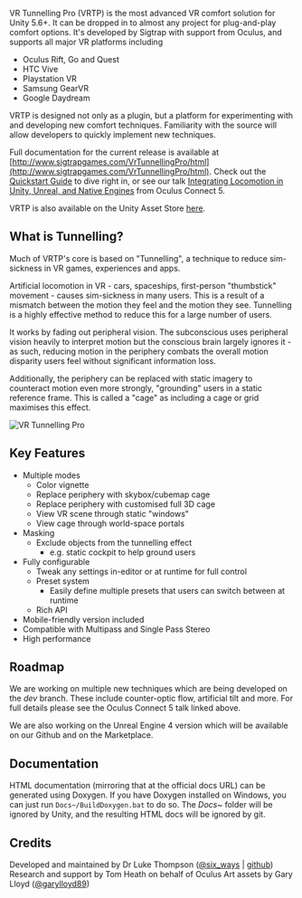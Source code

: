 VR Tunnelling Pro (VRTP) is the most advanced VR comfort solution for Unity 5.6+. It can be dropped in to almost any project for plug-and-play comfort options. It's developed by Sigtrap with support from Oculus, and supports all major VR platforms including
* Oculus Rift, Go and Quest
* HTC Vive
* Playstation VR
* Samsung GearVR
* Google Daydream

VRTP is designed not only as a plugin, but a platform for experimenting with and developing new comfort techniques. Familiarity with the source will allow developers to quickly implement new techniques.

Full documentation for the current release is available at [http://www.sigtrapgames.com/VrTunnellingPro/html](http://www.sigtrapgames.com/VrTunnellingPro/html). Check out the [Quickstart Guide](http://www.sigtrapgames.com/VrTunnellingPro/html/quickstart.html) to dive right in, or see our talk [Integrating Locomotion in Unity, Unreal, and Native Engines](https://www.youtube.com/watch?v=dBs65za8fhM) from Oculus Connect 5.

VRTP is also available on the Unity Asset Store [here](https://assetstore.unity.com/packages/tools/camera/vr-tunnelling-pro-106782).

## What is Tunnelling?
Much of VRTP's core is based on "Tunnelling", a technique to reduce sim-sickness in VR games, experiences and apps.

Artificial locomotion in VR - cars, spaceships, first-person "thumbstick" movement - causes sim-sickness in many users. This is a result of a mismatch between the motion they feel and the motion they see. Tunnelling is a highly effective method to reduce this for a large number of users.

It works by fading out peripheral vision. The subconscious uses peripheral vision heavily to interpret motion but the conscious brain largely ignores it - as such, reducing motion in the periphery combats the overall motion disparity users feel without significant information loss.

Additionally, the periphery can be replaced with static imagery to counteract motion even more strongly, "grounding" users in a static reference frame. This is called a "cage" as including a cage or grid maximises this effect.

![VR Tunnelling Pro](https://media.giphy.com/media/xTZPNQUXGMwXU0476f/giphy.gif)

## Key Features
* Multiple modes
  * Color vignette
  * Replace periphery with skybox/cubemap cage
  * Replace periphery with customised full 3D cage
  * View VR scene through static "windows"
  * View cage through world-space portals
* Masking
  * Exclude objects from the tunnelling effect
    * e.g. static cockpit to help ground users
* Fully configurable
  * Tweak any settings in-editor or at runtime for full control
  * Preset system
    * Easily define multiple presets that users can switch between at runtime
  * Rich API
* Mobile-friendly version included
* Compatible with Multipass and Single Pass Stereo
* High performance

## Roadmap
We are working on multiple new techniques which are being developed on the *dev* branch. These include counter-optic flow, artificial tilt and more. For full details please see the Oculus Connect 5 talk linked above.

We are also working on the Unreal Engine 4 version which will be available on our Github and on the Marketplace.

## Documentation
HTML documentation (mirroring that at the official docs URL) can be generated using Doxygen. If you have Doxygen installed on Windows, you can just run `Docs~/BuildDoxygen.bat` to do so. The *Docs~* folder will be ignored by Unity, and the resulting HTML docs will be ignored by git.

## Credits
Developed and maintained by Dr Luke Thompson ([@six_ways](https://twitter.com/six_ways) | [github](https://github.com/SixWays))
Research and support by Tom Heath on behalf of Oculus
Art assets by Gary Lloyd ([@garylloyd89](https://twitter.com/garylloyd89))